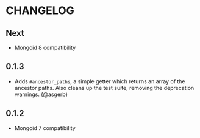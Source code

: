 # CHANGELOG

## Next

* Mongoid 8 compatibility

## 0.1.3

* Adds `#ancestor_paths`, a simple getter which returns an array of the ancestor paths. Also cleans up the test suite, removing the deprecation warnings. (@asgerb)

## 0.1.2

* Mongoid 7 compatibility
